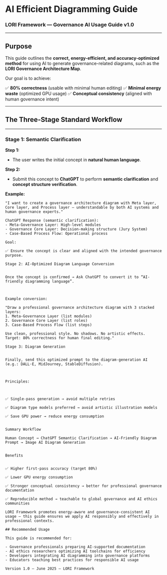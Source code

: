 # AI Efficient Diagramming Guide
### LORI Framework — Governance AI Usage Guide v1.0

---

## Purpose

This guide outlines the **correct, energy-efficient, and accuracy-optimized method** for using AI to generate governance-related diagrams, such as the **LORI Governance Architecture Map**.

Our goal is to achieve:

✅ **80% correctness** (usable with minimal human editing)
✅ **Minimal energy waste** (optimized GPU usage)
✅ **Conceptual consistency** (aligned with human governance intent)

---

## The Three-Stage Standard Workflow

---

### Stage 1: Semantic Clarification

**Step 1:**
- The user writes the initial concept in **natural human language**.

**Step 2:**
- Submit this concept to **ChatGPT** to perform **semantic clarification** and **concept structure verification**.

**Example:**

```text
"I want to create a governance architecture diagram with Meta layer, Core layer, and Process layer — understandable by both AI systems and human governance experts."

ChatGPT Response (semantic clarification):
- Meta-Governance Layer: High-level modules
- Governance Core Layer: Decision-making structure (Jury System)
- Case-Based Process Flow: Operational process

Goal:

✅ Ensure the concept is clear and aligned with the intended governance purpose.

Stage 2: AI-Optimized Diagram Language Conversion


Once the concept is confirmed → Ask ChatGPT to convert it to “AI-friendly diagramming language”.



Example conversion:

"Draw a professional governance architecture diagram with 3 stacked layers:
1. Meta-Governance Layer (list modules)
2. Governance Core Layer (list roles)
3. Case-Based Process Flow (list steps)

Use clean, professional style. No shadows. No artistic effects. Target: 80% correctness for human final editing."

Stage 3: Diagram Generation


Finally, send this optimized prompt to the diagram-generation AI (e.g.: DALL·E, MidJourney, StableDiffusion).



Principles:



✅ Single-pass generation → avoid multiple retries

✅ Diagram type models preferred → avoid artistic illustration models

✅ Save GPU power → reduce energy consumption


Summary Workflow

Human Concept → ChatGPT Semantic Clarification → AI-Friendly Diagram Prompt → Image AI Diagram Generation


Benefits


✅ Higher first-pass accuracy (target 80%)

✅ Lower GPU energy consumption

✅ Stronger conceptual consistency → better for professional governance documentation

✅ Reproducible method → teachable to global governance and AI ethics communities

LORI Framework promotes energy-aware and governance-consistent AI usage — this guide ensures we apply AI responsibly and effectively in professional contexts.

## Recommended Usage

This guide is recommended for:

- Governance professionals preparing AI-supported documentation
- AI ethics researchers optimizing AI toolchains for efficiency
- Developers integrating AI diagramming into governance platforms
- Educators teaching best practices for responsible AI usage

Version 1.0 — June 2025 — LORI Framework






